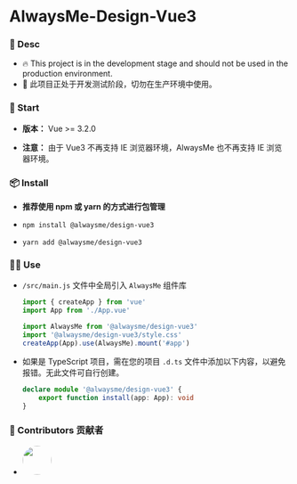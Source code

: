 # AlwaysMe-Design-Vue3

### 📌 Desc

-   🔥 This project is in the development stage and should not be used in the production environment.
-   👻 此项目正处于开发测试阶段，切勿在生产环境中使用。

### 💫 Start

-   **版本：** Vue >= 3.2.0

-   **注意：** 由于 Vue3 不再支持 IE 浏览器环境，AlwaysMe 也不再支持 IE 浏览器环境。

### 📦️ Install

-   **推荐使用 npm 或 yarn 的方式进行包管理**

-   `npm install @alwaysme/design-vue3`

-   `yarn add @alwaysme/design-vue3`

### 🧑‍💻 Use

-   `/src/main.js` 文件中全局引入 `AlwaysMe` 组件库

    ```javascript
    import { createApp } from 'vue'
    import App from './App.vue'

    import AlwaysMe from '@alwaysme/design-vue3'
    import '@alwaysme/design-vue3/style.css'
    createApp(App).use(AlwaysMe).mount('#app')
    ```

-   如果是 TypeScript 项目，需在您的项目 `.d.ts` 文件中添加以下内容，以避免报错。无此文件可自行创建。

    ```typescript
    declare module '@alwaysme/design-vue3' {
        export function install(app: App): void
    }
    ```

###  📌 Contributors 贡献者
-   <a href="https://github.com/Alwaysmeo" target="_blank"><img src="https://avatars.githubusercontent.com/u/62600916?v=4" height="52" style="border-radius: 50%"></a>